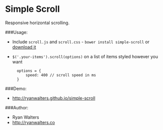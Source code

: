 # Simple Scroll

Responsive horizontal scrolling.

###Usage:

- Include `scroll.js` and `scroll.css` - `bower install simple-scroll` or [download it](https://github.com/ryanwalters/simple-scroll/archive/0.1.2.zip)
- `$('.your-items').scroll(options)` on a list of items styled however you want

        options = {
            speed: 400 // scroll speed in ms
        }

###Demo:

- http://ryanwalters.github.io/simple-scroll

###Author:

- Ryan Walters
- http://ryanwalters.co